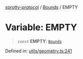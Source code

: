 
[sprotty-protocol](../globals) / [Bounds](../Namespace.Bounds) / EMPTY

# Variable: EMPTY

> `const` **EMPTY**: [`Bounds`](../Interface.Bounds)

Defined in: [utils/geometry.ts:241](https://github.com/eclipse-sprotty/sprotty/blob/f9b2433481cc27a1ac0c92d525a92039ae7f6c76/packages/sprotty-protocol/src/utils/geometry.ts#L241)

